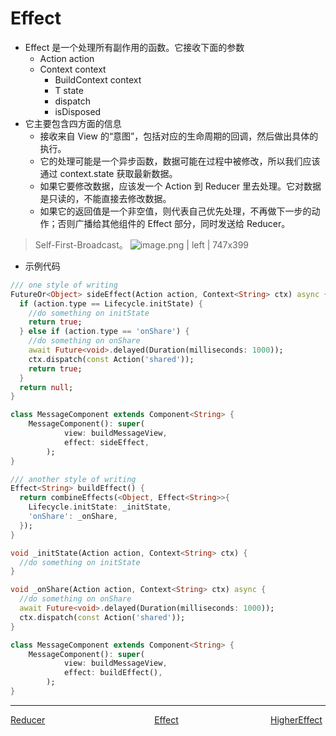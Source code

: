<!--
 * @Author: zhengyuan
 * @LastEditors: zhengyuan
 * @Description: file content
 * @Date: 2019-04-25 17:28:15
 * @LastEditTime: 2019-04-26 09:54:40
 -->
# Effect

-   Effect 是一个处理所有副作用的函数。它接收下面的参数
    -   Action action
    -   Context context
        -   BuildContext context
        -   T state
        -   dispatch
        -   isDisposed
-   它主要包含四方面的信息
    -   接收来自 View 的“意图”，包括对应的生命周期的回调，然后做出具体的执行。
    -   它的处理可能是一个异步函数，数据可能在过程中被修改，所以我们应该通过 context.state 获取最新数据。
    -   如果它要修改数据，应该发一个 Action 到 Reducer 里去处理。它对数据是只读的，不能直接去修改数据。
    -   如果它的返回值是一个非空值，则代表自己优先处理，不再做下一步的动作；否则广播给其他组件的 Effect 部分，同时发送给 Reducer。

> Self-First-Broadcast。
> ![image.png | left | 747x399](https://cdn.nlark.com/lark/0/2018/png/82574/1545365233153-4c8105b4-050c-49e6-be02-dbf28a861caa.png)

-   示例代码

```dart
/// one style of writing
FutureOr<Object> sideEffect(Action action, Context<String> ctx) async {
  if (action.type == Lifecycle.initState) {
    //do something on initState
    return true;
  } else if (action.type == 'onShare') {
    //do something on onShare
    await Future<void>.delayed(Duration(milliseconds: 1000));
    ctx.dispatch(const Action('shared'));
    return true;
  }
  return null;
}

class MessageComponent extends Component<String> {
    MessageComponent(): super(
            view: buildMessageView,
            effect: sideEffect,
        );
}
```

```dart
/// another style of writing
Effect<String> buildEffect() {
  return combineEffects(<Object, Effect<String>>{
    Lifecycle.initState: _initState,
    'onShare': _onShare,
  });
}

void _initState(Action action, Context<String> ctx) {
  //do something on initState
}

void _onShare(Action action, Context<String> ctx) async {
  //do something on onShare
  await Future<void>.delayed(Duration(milliseconds: 1000));
  ctx.dispatch(const Action('shared'));
}

class MessageComponent extends Component<String> {
    MessageComponent(): super(
            view: buildMessageView,
            effect: buildEffect(),
        );
}
```
---
<div style="width:100%;height:40px;">
    <a style="width:33%;float:left;" href="./Reducer-cn.1.md">Reducer</a>
    <a style="width:33%;float:left;text-align:center;" href="./Effect-cn.md">Effect</a>
    <a style="width:33%;float:left;text-align:right;" href="./Higher-Effect-cn.md">HigherEffect</a>
</div>